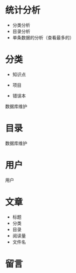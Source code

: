 # 统计分析

- 分类分析
- 目录分析
- 单条数据的分析（查看最多的）

# 分类

- 知识点

- 项目

- 错误本

数据库维护

# 目录

数据库维护

# 用户

用户

# 文章

- 标题
- 分类
- 目录
- 阅读量
- 文件名

# 留言

